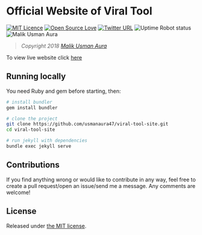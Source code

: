 # Official Website of Viral Tool

[![MIT Licence](https://badges.frapsoft.com/os/mit/mit.svg?v=103)](https://opensource.org/licenses/mit-license.php)
[![Open Source Love](https://badges.frapsoft.com/os/v1/open-source.png?v=103)](https://github.com/usmanaura47/viral-tool-site/)
[![Twitter URL](https://img.shields.io/twitter/url/http/shields.io.svg?style=flat-square)](https://twitter.com/malikusmanaura)
![Uptime Robot status](https://img.shields.io/uptimerobot/status/m778918918-3e92c097147760ee39d02d36.svg?style=flat-square)
![Malik Usman Aura](https://img.shields.io/badge/Coded%20by-Malik%20Usman%20Aura-blue.svg)

> *Copyright 2018 [Malik Usman Aura](mailto:usmanaura47@gmail[dot]com)*

To view live website click [here](http://viraltool.tk)

## Running locally

You need Ruby and gem before starting, then:

```bash
# install bundler
gem install bundler

# clone the project
git clone https://github.com/usmanaura47/viral-tool-site.git
cd viral-tool-site

# run jekyll with dependencies
bundle exec jekyll serve
```

## Contributions
If you find anything wrong or would like to contribute in any way, feel free to create a pull request/open an issue/send me a message. Any comments are welcome!

## License

Released under [the MIT license](LICENSE).
